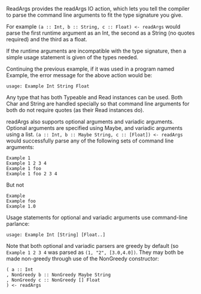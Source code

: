 ReadArgs provides the readArgs IO action, which lets you tell the compiler 
to parse the command line arguments to fit the type signature you give.

For example `(a :: Int, b :: String, c :: Float) <- readArgs` would
parse the first runtime argument as an Int, the second as a String (no
quotes required) and the third as a float.

If the runtime arguments are incompatible with the type signature,
then a simple usage statement is given of the types needed.

Continuing the previous example, if it was used in a
program named Example, the error message for the above
action would be: 

    usage: Example Int String Float

Any type that has both Typeable and Read instances
can be used.  Both Char and String are handled specially so that
command line arguments for both do not require quotes (as their 
Read instances do).

readArgs also supports optional arguments and variadic arguments.
Optional arguments are specified using Maybe, and variadic arguments 
using a list.  `(a :: Int, b :: Maybe String, c :: [Float]) <- readArgs` 
would successfully parse any of the following sets of command line arguments:

    Example 1
    Example 1 2 3 4
    Example 1 foo
    Example 1 foo 2 3 4

But not

    Example
    Example foo
    Example 1.0

Usage statements for optional and variadic arguments use command-line
parlance:

    usage: Example Int [String] [Float..]

Note that both optional and variadic parsers are greedy by default 
(so `Example 1 2 3 4` was parsed as `(1, "2", [3.0,4.0])`.  They
may both be made non-greedy through use of the NonGreedy constructor:

    ( a :: Int
    , NonGreedy b :: NonGreedy Maybe String
    , NonGreedy c :: NonGreedy [] Float
    ) <- readArgs

